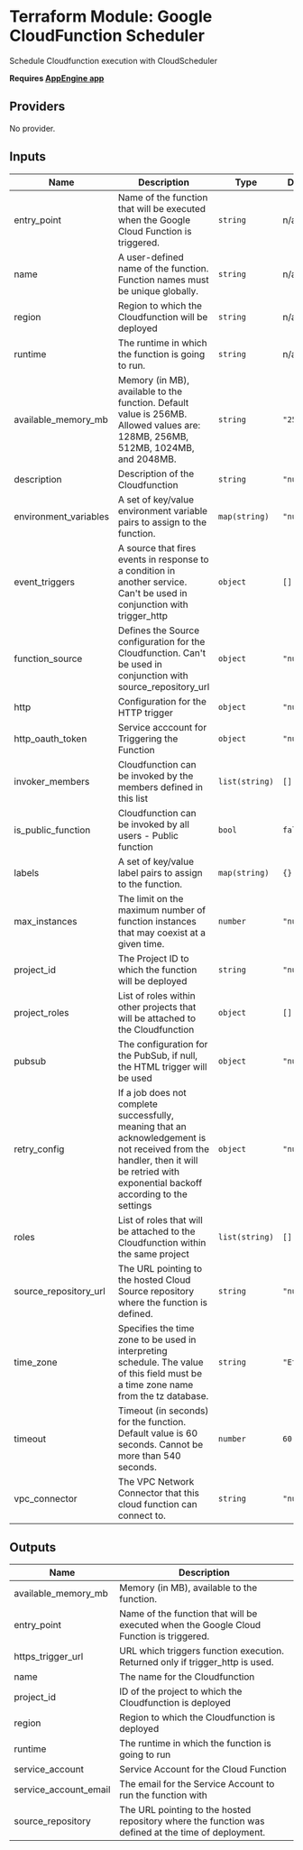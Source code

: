 # Terraform Module: Google CloudFunction Scheduler

Schedule Cloudfunction execution with CloudScheduler

**Requires [AppEngine app](https://cloud.google.com/scheduler/docs/)**

<!-- BEGINNING OF PRE-COMMIT-TERRAFORM DOCS HOOK -->
## Providers

No provider.

## Inputs

| Name | Description | Type | Default | Required |
|------|-------------|------|---------|:-----:|
| entry\_point | Name of the function that will be executed when the Google Cloud Function is triggered. | `string` | n/a | yes |
| name | A user-defined name of the function. Function names must be unique globally. | `string` | n/a | yes |
| region | Region to which the Cloudfunction will be deployed | `string` | n/a | yes |
| runtime | The runtime in which the function is going to run. | `string` | n/a | yes |
| available\_memory\_mb | Memory (in MB), available to the function. Default value is 256MB. Allowed values are: 128MB, 256MB, 512MB, 1024MB, and 2048MB. | `string` | `"256MB"` | no |
| description | Description of the Cloudfunction | `string` | `"null"` | no |
| environment\_variables | A set of key/value environment variable pairs to assign to the function. | `map(string)` | `"null"` | no |
| event\_triggers | A source that fires events in response to a condition in another service. Can't be used in conjunction with trigger\_http | `object` | `[]` | no |
| function\_source | Defines the Source configuration for the Cloudfunction. Can't be used in conjunction with source\_repository\_url | `object` | `"null"` | no |
| http | Configuration for the HTTP trigger | `object` | `"null"` | no |
| http\_oauth\_token | Service acccount for Triggering the Function | `object` | `"null"` | no |
| invoker\_members | Cloudfunction can be invoked by the members defined in this list | `list(string)` | `[]` | no |
| is\_public\_function | Cloudfunction can be invoked by all users - Public function | `bool` | `false` | no |
| labels | A set of key/value label pairs to assign to the function. | `map(string)` | `{}` | no |
| max\_instances | The limit on the maximum number of function instances that may coexist at a given time. | `number` | `"null"` | no |
| project\_id | The Project ID to which the function will be deployed | `string` | `"null"` | no |
| project\_roles | List of roles within other projects that will be attached to the Cloudfunction | `object` | `[]` | no |
| pubsub | The configuration for the PubSub, if null, the HTML trigger will be used | `object` | `"null"` | no |
| retry\_config | If a job does not complete successfully, meaning that an acknowledgement is not received from the handler, then it will be retried with exponential backoff according to the settings | `object` | `"null"` | no |
| roles | List of roles that will be attached to the Cloudfunction within the same project | `list(string)` | `[]` | no |
| source\_repository\_url | The URL pointing to the hosted Cloud Source repository where the function is defined. | `string` | `"null"` | no |
| time\_zone | Specifies the time zone to be used in interpreting schedule. The value of this field must be a time zone name from the tz database. | `string` | `"Etc/UTC"` | no |
| timeout | Timeout (in seconds) for the function. Default value is 60 seconds. Cannot be more than 540 seconds. | `number` | `60` | no |
| vpc\_connector | The VPC Network Connector that this cloud function can connect to. | `string` | `"null"` | no |

## Outputs

| Name | Description |
|------|-------------|
| available\_memory\_mb | Memory (in MB), available to the function. |
| entry\_point | Name of the function that will be executed when the Google Cloud Function is triggered. |
| https\_trigger\_url | URL which triggers function execution. Returned only if trigger\_http is used. |
| name | The name for the Cloudfunction |
| project\_id | ID of the project to which the Cloudfunction is deployed |
| region | Region to which the Cloudfunction is deployed |
| runtime | The runtime in which the function is going to run |
| service\_account | Service Account for the Cloud Function |
| service\_account\_email | The email for the Service Account to run the function with |
| source\_repository | The URL pointing to the hosted repository where the function was defined at the time of deployment. |

<!-- END OF PRE-COMMIT-TERRAFORM DOCS HOOK -->
